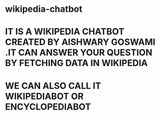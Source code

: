 # wikipedia-chatbot
# IT IS A WIKIPEDIA CHATBOT CREATED BY AISHWARY GOSWAMI .IT CAN ANSWER YOUR QUESTION BY FETCHING DATA IN WIKIPEDIA
# WE CAN ALSO CALL IT WIKIPEDIABOT OR ENCYCLOPEDIABOT  
